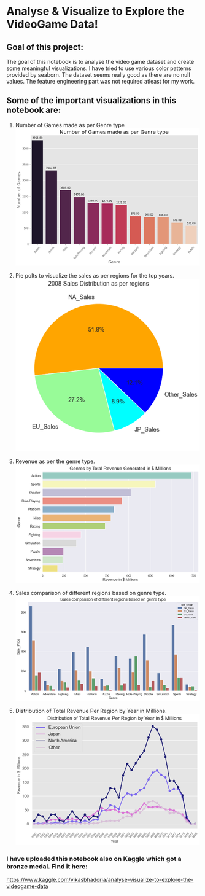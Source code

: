 # Analyse & Visualize to Explore the VideoGame Data!

## Goal of this project:
The goal of this notebook is to analyse the video game dataset and create some meaningful visualizations. I have tried to use various color patterns provided by seaborn. The dataset seems really good as there are no null values. The feature engineering part was not required atleast for my work.

## Some of the important visualizations in this notebook are:
1. Number of Games made as per Genre type
![alt text](https://github.com/vikasbhadoria69/My-kaggle-work/blob/master/Explore%20%26%20analyse%20the%20video%20Game%20Data/Games%20vs%20genre.png)

2. Pie polts to visualize the sales as per regions for the top years.
![alt text](https://github.com/vikasbhadoria69/My-kaggle-work/blob/master/Explore%20%26%20analyse%20the%20video%20Game%20Data/Pieplot.png)

3. Revenue as per the genre type.
![alt text](https://github.com/vikasbhadoria69/My-kaggle-work/blob/master/Explore%20%26%20analyse%20the%20video%20Game%20Data/revenue%20vs%20genre.png)

4. Sales comparison of different regions based on genre type.
![alt text](https://github.com/vikasbhadoria69/My-kaggle-work/blob/master/Explore%20%26%20analyse%20the%20video%20Game%20Data/Sales%20comparison.png)

5. Distribution of Total Revenue Per Region by Year in Millions.
![alt text](https://github.com/vikasbhadoria69/My-kaggle-work/blob/master/Explore%20%26%20analyse%20the%20video%20Game%20Data/revnue.png)

### I have uploaded this notebook also on Kaggle which got a bronze medal. Find it here: 
https://www.kaggle.com/vikasbhadoria/analyse-visualize-to-explore-the-videogame-data
